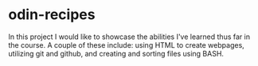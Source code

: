 # odin-recipes
In this project I would like to showcase the abilities I've learned thus far in the course. A couple of these include: using HTML to create webpages, utilizing git and github, and creating and sorting files using BASH. 